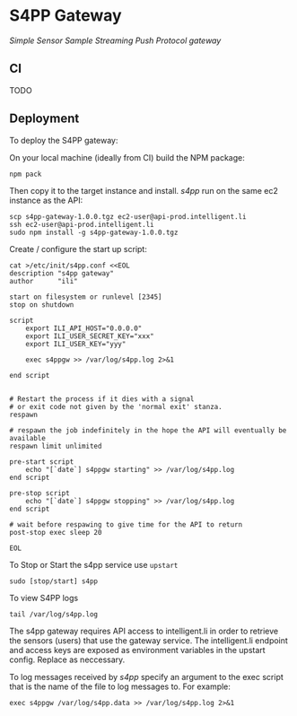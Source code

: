 
# S4PP Gateway

*Simple Sensor Sample Streaming Push Protocol gateway*

## CI

TODO


## Deployment

To deploy the S4PP gateway:

On your local machine (ideally from CI) build the NPM package:

    npm pack

Then copy it to the target instance and install. *s4pp* run on the same
ec2 instance as the API:

    scp s4pp-gateway-1.0.0.tgz ec2-user@api-prod.intelligent.li
    ssh ec2-user@api-prod.intelligent.li
    sudo npm install -g s4pp-gateway-1.0.0.tgz

Create / configure the start up script:

```
cat >/etc/init/s4pp.conf <<EOL
description "s4pp gateway"
author      "ili"

start on filesystem or runlevel [2345]
stop on shutdown

script
    export ILI_API_HOST="0.0.0.0"
    export ILI_USER_SECRET_KEY="xxx"
    export ILI_USER_KEY="yyy"

    exec s4ppgw >> /var/log/s4pp.log 2>&1

end script


# Restart the process if it dies with a signal
# or exit code not given by the 'normal exit' stanza.
respawn

# respawn the job indefinitely in the hope the API will eventually be available
respawn limit unlimited

pre-start script
    echo "[`date`] s4ppgw starting" >> /var/log/s4pp.log
end script

pre-stop script
    echo "[`date`] s4ppgw stopping" >> /var/log/s4pp.log
end script

# wait before respawing to give time for the API to return
post-stop exec sleep 20

EOL
```

To Stop or Start the s4pp service use `upstart`

    sudo [stop/start] s4pp

To view S4PP logs

    tail /var/log/s4pp.log

The s4pp gateway requires API access to intelligent.li in order to
retrieve the sensors (users) that use the gateway service.  The intelligent.li
endpoint and access keys are exposed as environment variables in the upstart
config. Replace as neccessary.

To log messages received by _s4pp_ specify an argument to the exec script that
is the name of the file to log messages to. For example:

    exec s4ppgw /var/log/s4pp.data >> /var/log/s4pp.log 2>&1


